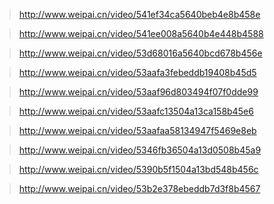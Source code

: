 >http://www.weipai.cn/video/541ef34ca5640beb4e8b458e

>http://www.weipai.cn/video/541ee008a5640b4e448b4588

>http://www.weipai.cn/video/53d68016a5640bcd678b456e

>http://www.weipai.cn/video/53aafa3febeddb19408b45d5

>http://www.weipai.cn/video/53aaf96d803494f07f0dde99

>http://www.weipai.cn/video/53aafc13504a13ca158b45e6

>http://www.weipai.cn/video/53aafaa58134947f5469e8eb

>http://www.weipai.cn/video/5346fb36504a13d0508b45a9

>http://www.weipai.cn/video/5390b5f1504a13bd548b456c

>http://www.weipai.cn/video/53b2e378ebeddb7d3f8b4567